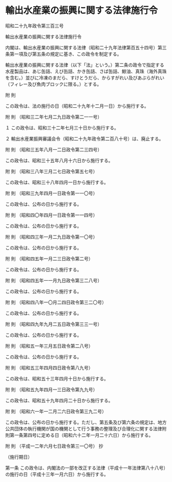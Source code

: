 # 輸出水産業の振興に関する法律施行令

昭和二十九年政令第三百三号

輸出水産業の振興に関する法律施行令

内閣は、輸出水産業の振興に関する法律（昭和二十九年法律第百五十四号）第三条第一項及び第五条の規定に基き、この政令を制定する。

輸出水産業の振興に関する法律（以下「法」という。）第二条の政令で指定する水産製品は、あじ缶詰、えび缶詰、かき缶詰、さば缶詰、鯨油、真珠（海外真珠を含む。）並びに冷凍のまだら、すけとうだら、からすがれい及びあぶらがれい（フィレー及び魚肉ブロックに限る。）とする。

附 則

この政令は、法の施行の日（昭和二十九年十二月一日）から施行する。

附 則 （昭和三二年七月二九日政令第二一一号）

１ この政令は、昭和三十二年七月三十日から施行する。

２ 輸出水産業振興審議会令（昭和二十九年政令第二百八十号）は、廃止する。

附 則 （昭和三五年八月一二日政令第二三四号）

この政令は、昭和三十五年八月十六日から施行する。

附 則 （昭和三八年三月二七日政令第五七号）

この政令は、昭和三十八年四月一日から施行する。

附 則 （昭和三九年四月一日政令第一一〇号）

この政令は、公布の日から施行する。

附 則 （昭和四〇年四月一日政令第一一四号）

この政令は、公布の日から施行する。

附 則 （昭和四三年一月二九日政令第一〇号）

この政令は、公布の日から施行する。

附 則 （昭和四五年一月二三日政令第二号）

この政令は、公布の日から施行する。

附 則 （昭和四五年一一月九日政令第三二八号）

この政令は、公布の日から施行する。

附 則 （昭和四八年一〇月二四日政令第三二〇号）

この政令は、公布の日から施行する。

附 則 （昭和四九年九月二五日政令第三三一号）

この政令は、公布の日から施行する。

附 則 （昭和五一年三月五日政令第二八号）

この政令は、公布の日から施行する。

附 則 （昭和五三年四月四日政令第八九号）

この政令は、昭和五十三年四月十日から施行する。

附 則 （昭和五九年四月一三日政令第九九号）

この政令は、昭和五十九年四月二十日から施行する。

附 則 （昭和六一年一二月二六日政令第三九二号）

この政令は、公布の日から施行する。ただし、第五条及び第六条の規定は、地方公共団体の執行機関が国の機関として行う事務の整理及び合理化に関する法律附則第一条第四号に定める日（昭和六十二年一月二十六日）から施行する。

附 則 （平成一二年六月七日政令第三一〇号） 抄

（施行期日）

第一条 この政令は、内閣法の一部を改正する法律（平成十一年法律第八十八号）の施行の日（平成十三年一月六日）から施行する。
